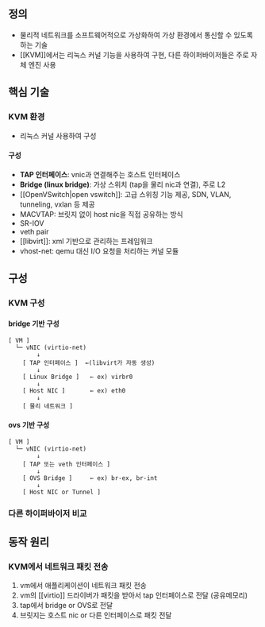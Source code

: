 ## 정의
- 물리적 네트워크를 소프트웨어적으로 가상화하여 가상 환경에서 통신할 수 있도록 하는 기술
- [[KVM]]에서는 리눅스 커널 기능을 사용하여 구현, 다른 하이퍼바이저들은 주로 자체 엔진 사용

## 핵심 기술
### KVM 환경
- 리눅스 커널 사용하여 구성
#### 구성
- **TAP 인터페이스**: vnic과 연결해주는 호스트 인터페이스
- **Bridge (linux bridge)**: 가상 스위치 (tap을 물리 nic과 연결), 주로 L2 
- [[OpenVSwitch|open vswitch]]: 고급 스위칭 기능 제공, SDN, VLAN, tunneling, vxlan 등 제공
- MACVTAP: 브릿지 없이 host nic을 직접 공유하는 방식
- SR-IOV
- veth pair
- [[libvirt]]: xml 기반으로 관리하는 프레임워크
- vhost-net: qemu 대신 I/O 요청을 처리하는 커널 모듈
## 구성
### KVM 구성 
#### bridge 기반 구성
```
[ VM ]
  └─ vNIC (virtio-net)
        ↓
    [ TAP 인터페이스 ]  ←(libvirt가 자동 생성)
        ↓
    [ Linux Bridge ]   ← ex) virbr0
        ↓
    [ Host NIC ]       ← ex) eth0
        ↓
    [ 물리 네트워크 ]
```
#### ovs 기반 구성
```
[ VM ]
  └─ vNIC (virtio-net)
        ↓
    [ TAP 또는 veth 인터페이스 ]
        ↓
    [ OVS Bridge ]     ← ex) br-ex, br-int
        ↓
    [ Host NIC or Tunnel ]
```

### 다른 하이퍼바이저 비교
## 동작 원리
### KVM에서 네트워크 패킷 전송
1. vm에서 애플리케이션이 네트워크 패킷 전송
2. vm의 [[virtio]] 드라이버가 패킷을 받아서 tap 인터페이스로 전달 (공유메모리)
3. tap에서 bridge or OVS로 전달
4. 브릿지는 호스트 nic or 다른 인터페이스로 패킷 전달